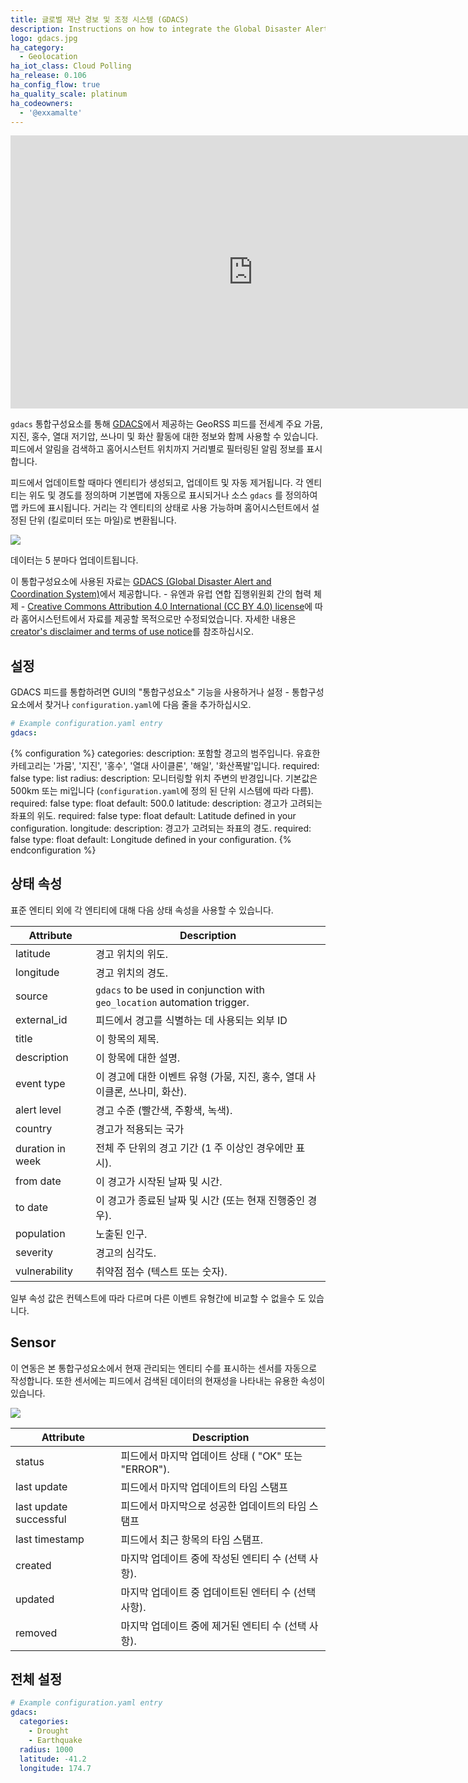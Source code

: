 ```yaml
---
title: 글로벌 재난 경보 및 조정 시스템 (GDACS)
description: Instructions on how to integrate the Global Disaster Alert and Coordination System (GDACS) feed into Home Assistant.
logo: gdacs.jpg
ha_category:
  - Geolocation
ha_iot_class: Cloud Polling
ha_release: 0.106
ha_config_flow: true
ha_quality_scale: platinum
ha_codeowners:
  - '@exxamalte'
---
```


<div class='videoWrapper'>
<iframe width="776" height="437" src="https://www.youtube.com/embed/2zX03PJ6-xE" frameborder="0" allow="accelerometer; autoplay; encrypted-media; gyroscope; picture-in-picture" allowfullscreen></iframe>
</div>

`gdacs` 통합구성요소를 통해 [GDACS](https://www.gdacs.org/)에서 제공하는 GeoRSS 피드를 전세계 주요 가뭄, 지진, 홍수, 열대 저기압, 쓰나미 및 화산 활동에 대한 정보와 함께 사용할 수 있습니다. 
피드에서 알림을 검색하고 홈어시스턴트 위치까지 거리별로 필터링된 알림 정보를 표시합니다.

피드에서 업데이트할 때마다 엔티티가 생성되고, 업데이트 및 자동 제거됩니다.
각 엔티티는 위도 및 경도를 정의하며 기본맵에 자동으로 표시되거나 소스 `gdacs` 를 정의하여 맵 카드에 표시됩니다.
거리는 각 엔티티의 상태로 사용 가능하며 홈어시스턴트에서 설정된 단위 (킬로미터 또는 마일)로 변환됩니다.

<p class='img'>
  <img src='/images/screenshots/gdacs-alerts-feed-map.png' />
</p>

데이터는 5 분마다 업데이트됩니다.

<div class='note'>

이 통합구성요소에 사용된 자료는 [GDACS (Global Disaster Alert and Coordination System)](https://www.gdacs.org/)에서 제공합니다. - 유엔과 유럽 연합 집행위원회 간의 협력 체제 -  [Creative Commons Attribution 4.0 International (CC BY 4.0) license](http://creativecommons.org/licenses/by/4.0/)에 따라 홈어시스턴트에서 자료를 제공할 목적으로만 수정되었습니다. 자세한 내용은 [creator's disclaimer and terms of use notice](https://www.gdacs.org/About/termofuse.aspx)를 참조하십시오.

</div>

## 설정

GDACS 피드를 통합하려면 GUI의 "통합구성요소" 기능을 사용하거나 설정 - 통합구성요소에서 찾거나 `configuration.yaml`에 다음 줄을 추가하십시오.

```yaml
# Example configuration.yaml entry
gdacs:
```

{% configuration %}
categories:
  description: 포함할 경고의 범주입니다. 유효한 카테고리는 '가뭄', '지진', '홍수', '열대 사이클론', '해일', '화산폭발'입니다.
  required: false
  type: list
radius:
  description: 모니터링할 위치 주변의 반경입니다. 기본값은 500km 또는 mi입니다 (`configuration.yaml`에 정의 된 단위 시스템에 따라 다름).
  required: false
  type: float
  default: 500.0
latitude:
  description: 경고가 고려되는 좌표의 위도.
  required: false
  type: float
  default: Latitude defined in your configuration.
longitude:
  description: 경고가 고려되는 좌표의 경도.
  required: false
  type: float
  default: Longitude defined in your configuration.
{% endconfiguration %}

## 상태 속성

표준 엔티티 외에 각 엔티티에 대해 다음 상태 속성을 사용할 수 있습니다.

| Attribute        | Description |
|------------------|-------------|
| latitude         | 경고 위치의 위도. |
| longitude        | 경고 위치의 경도. |
| source           | `gdacs` to be used in conjunction with `geo_location` automation trigger. |
| external_id      | 피드에서 경고를 식별하는 데 사용되는 외부 ID |
| title            | 이 항목의 제목. |
| description      | 이 항목에 대한 설명. |
| event type       | 이 경고에 대한 이벤트 유형 (가뭄, 지진, 홍수, 열대 사이클론, 쓰나미, 화산). |
| alert level      | 경고 수준 (빨간색, 주황색, 녹색). |
| country          | 경고가 적용되는 국가 |
| duration in week | 전체 주 단위의 경고 기간 (1 주 이상인 경우에만 표시). |
| from date        | 이 경고가 시작된 날짜 및 시간. |
| to date          | 이 경고가 종료된 날짜 및 시간 (또는 현재 진행중인 경우). |
| population       | 노출된 인구. |
| severity         | 경고의 심각도. |
| vulnerability    | 취약점 점수 (텍스트 또는 숫자). |

일부 속성 값은 컨텍스트에 따라 다르며 다른 이벤트 유형간에 비교할 수 없을수 도 있습니다.

## Sensor

이 연동은 본 통합구성요소에서 현재 관리되는 엔티티 수를 표시하는 센서를 자동으로 작성합니다. 또한 센서에는 피드에서 검색된 데이터의 현재성을 나타내는 유용한 속성이 있습니다. 

<p class='img'>
  <img src='/images/screenshots/gdacs-alerts-sensor.png' />
</p>

| Attribute              | Description |
|------------------------|-------------|
| status                 | 피드에서 마지막 업데이트 상태 ( "OK" 또는 "ERROR").  |
| last update            | 피드에서 마지막 업데이트의 타임 스탬프  |
| last update successful | 피드에서 마지막으로 성공한 업데이트의 타임 스탬프  |
| last timestamp         | 피드에서 최근 항목의 타임 스탬프.  |
| created                | 마지막 업데이트 중에 작성된 엔티티 수 (선택 사항).  |
| updated                | 마지막 업데이트 중 업데이트된 엔터티 수 (선택 사항).  |
| removed                | 마지막 업데이트 중에 제거된 엔티티 수 (선택 사항).  |

## 전체 설정

```yaml
# Example configuration.yaml entry
gdacs:
  categories:
    - Drought
    - Earthquake
  radius: 1000
  latitude: -41.2
  longitude: 174.7
```

